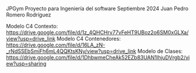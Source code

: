 JPGym
Proyecto para Ingeniería del software Septiembre 2024
Juan Pedro Romero Rodríguez

Modelo C4 Contexto: https://drive.google.com/file/d/1z_4QHCHrv77vFeHT9UBoz2o6SM0xGLXa/view?usp=drive_link
Modelo C4 Contenedores: https://drive.google.com/file/d/16LA_zN-_rNdSSEbSmiFh6mL4QQKtsKNy/view?usp=drive_link
Modelo de Clases: https://drive.google.com/file/d/1DhbwmeCheAk52EZb83UAN1lhjuDVrgb2/view?usp=sharing
